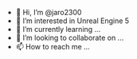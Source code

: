 - 👋 Hi, I’m @jaro2300
- 👀 I’m interested in Unreal Engine 5
- 🌱 I’m currently learning ...
- 💞️ I’m looking to collaborate on ...
- 📫 How to reach me ...

<!---
jaro2300/jaro2300 is a ✨ special ✨ repository because its `README.md` (this file) appears on your GitHub profile.
You can click the Preview link to take a look at your changes.
--->
